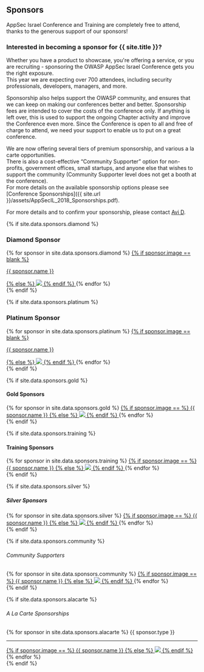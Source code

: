 ---
---

## Sponsors

AppSec Israel Conference and Training are completely free to attend, thanks to the generous support of our sponsors!   


### Interested in becoming a sponsor for {{ site.title }}? 

Whether you have a product to showcase, you're offering a service, or you are recruiting - sponsoring the OWASP AppSec Israel Conference gets you the right exposure.   
This year we are expecting over 700 attendees, including security professionals, developers, managers, and more.

Sponsorship also helps support the OWASP community, and ensures that we can keep on making our conferences better and better. Sponsorship fees are intended to cover the costs of the conference only. If anything is left over, this is used to support the ongoing Chapter activity and improve the Conference even more. Since the Conference is open to all and free of charge to attend, we need your support to enable us to put on a great conference.

We are now offering several tiers of premium sponsorship, and various a la carte opportunities.   
There is also a cost-effective “Community Supporter” option for non-profits, government offices, small startups, and anyone else that wishes to support the community (Community Supporter level does not get a booth at the conference).  
For more details on the available sponsorship options please see [Conference Sponsorships]({{ site.url }}/assets/AppSecIL_2018_Sponsorships.pdf).  

For more details and to confirm your sponsorship, please contact [Avi D](mailto:avi.douglen@owasp.org).   

{% if site.data.sponsors.diamond %}
### Diamond Sponsor 
<div class="sponsor-tier">
  {% for sponsor in site.data.sponsors.diamond %}
	<span class="sponsor diamond-sponsor">
	  <a href="{{ sponsor.url }}" title="{{ sponsor.name }}" target="_blank">
		{% if sponsor.image == blank %}
		  <p>{{ sponsor.name }}</p>
		{% else %} 
		  <img src="assets/img/Sponsors/{{ sponsor.image }}"> 
		{% endif %}
	  </a>
	</span>
{% endfor %}
</div>
{% endif %}

{% if site.data.sponsors.platinum %}
### Platinum Sponsor 
<div class="sponsor-tier">
  {% for sponsor in site.data.sponsors.platinum %}
	<span class="sponsor platinum-sponsor">
	  <a href="{{ sponsor.url }}" title="{{ sponsor.name }}" target="_blank">
		{% if sponsor.image == blank %}
		  <p>{{ sponsor.name }}</p>
		{% else %} 
		  <img src="assets/img/Sponsors/{{ sponsor.image }}"> 
		{% endif %}
	  </a>
	</span>
{% endfor %}
</div>
{% endif %}

{% if site.data.sponsors.gold %}
#### Gold Sponsors 
<div class="sponsor-tier">
  {% for sponsor in site.data.sponsors.gold %}
	  <span class="sponsor gold-sponsor">
		<a href="{{ sponsor.url }}" title="{{ sponsor.name }}" target="_blank">
		  {% if sponsor.image == %}
			<span>{{ sponsor.name }}</span>
		  {% else %} 
			<img src="assets/img/Sponsors/{{ sponsor.image }}">
		  {% endif %}
		</a>
	  </span>
  {% endfor %}
</div>
{% endif %}

{% if site.data.sponsors.training %}
#### Training Sponsors 
<div class="sponsor-tier">
  {% for sponsor in site.data.sponsors.training %}
	  <span class="sponsor training-sponsor">
		<a href="{{ sponsor.url }}" title="{{ sponsor.name }}" target="_blank">
		  {% if sponsor.image == %}
			<span>{{ sponsor.name }}</span>
		  {% else %} 
			<img src="assets/img/Sponsors/{{ sponsor.image }}">
		  {% endif %}
		</a>
	  </span>
  {% endfor %}
</div>
{% endif %}


{% if site.data.sponsors.silver %}
##### Silver Sponsors
<div class="sponsor-tier">
  {% for sponsor in site.data.sponsors.silver %}
	<span class="sponsor silver-sponsor">
	  <a href="{{ sponsor.url }}" title="{{ sponsor.name }}" target="_blank">
		{% if sponsor.image == %}
		  <span>{{ sponsor.name }}</span>
		{% else %} 
		  <img src="assets/img/Sponsors/{{ sponsor.image }}"> 
		{% endif %}
	  </a>
	</span>
{% endfor %}
</div>
{% endif %}

{% if site.data.sponsors.community %}
###### Community Supporters
<div class="sponsor-tier">
  {% for sponsor in site.data.sponsors.community %}
	<span class="sponsor community-sponsor">
	  <a href="{{ sponsor.url }}" title="{{ sponsor.name }}" target="_blank">
		{% if sponsor.image == %}
		  <span>{{ sponsor.name }}</span>
		{% else %} 
		  <img src="assets/img/Sponsors/{{ sponsor.image }}"> 
		{% endif %}
	  </a>
	</span>
{% endfor %}
</div>
{% endif %}

{% if site.data.sponsors.alacarte %}
###### A La Carte Sponsorships
<div class="sponsor-tier">
  {% for sponsor in site.data.sponsors.alacarte %}
	<span class="sponsor alacarte-sponsor">
	  <span>{{ sponsor.type }}</span>  <hr />
	  <a href="{{ sponsor.url }}" title="{{ sponsor.name }}" target="_blank">
		{% if sponsor.image == %}
		  <span>{{ sponsor.name }}</span>
		{% else %} 
		  <img src="assets/img/Sponsors/{{ sponsor.image }}"> 
		{% endif %}
	  </a>
	</span>
{% endfor %}
</div>
{% endif %}
